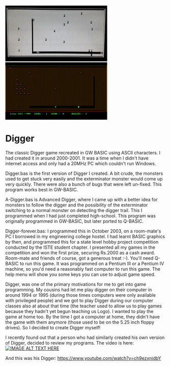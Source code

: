 ![Alt text](images/digger1.jpg?raw=true "Digger")
![Alt text](images/diggerAdvancedAnimated.gif)
  
Digger
======

The classic Digger game recreated in GW BASIC using ASCII characters. I had created it in around 2000-2001. It was a time when I didn't have internet access and only had a 20MHz PC which couldn't run Windows.

Digger.bas is the first version of Digger I created. A bit crude, the monsters used to get stuck very easily and the exterminator monster would come up very quickly. There were also a bunch of bugs that were left un-fixed. This program works best in GW-BASIC.

A-Digger.bas is Advanced Digger, where I came up with a better idea for monsters to follow the digger and the possibility of the exterminator switching to a normal monster on detecting the digger trail. This I programmed when I had just completed high-school. This program was originally programmed in GW-BASIC, but later ported to Q-BASIC.

Digger-forever.bas: I programmed this in October 2003, on a room-mate's PC I borrowed in my engineering college hostel. I had learnt BASIC graphics by then, and programmed this for a state level hobby project competition conducted by the ISTE student chapter. I presented all my games in the competition and won the first prize, securing Rs.2000 as a cash award. Room-mate and friends of course, got a generous treat :-). You'll need Q-BASIC to run this game. It was programmed on a Pentium III or a Pentium IV machine, so you'd need a reasonably fast computer to run this game. The help menu will show you some keys you can use to adjust game speed.

Digger, was one of the primary motivations for me to get into game programming. My cousins had let me play digger on their computer in around 1994 or 1995 (during those times computers were only available with privileged people) and we got to play Digger during our computer classes also at about that time (the teacher used to allow us to play games because they hadn't yet begun teaching us Logo). I wanted to play the game at home too. By the time I got a computer at home, they didn't have the game with them anymore (those used to be on the 5.25 inch floppy drives). So I decided to create Digger myself!

I recently found out that a person who had similarly created his own version of Digger, decided to review my programs. 
The video is here: 
[![IMAGE ALT TEXT HERE](images/andrewReview.jpg)](https://www.youtube.com/watch?v=gSF_JsdBvxo)

And this was his Digger: https://www.youtube.com/watch?v=ch9ezxnidbY
